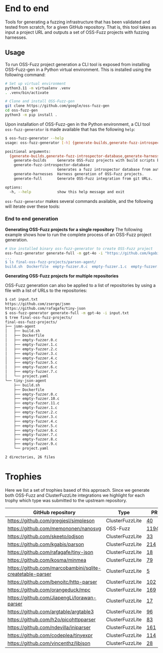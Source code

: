 # End to end

Tools for generating a fuzzing infrastructure that has been validated and
tested from scratch, for a given GitHub repository. That is, this tool
takes as input a project URL and outputs a set of OSS-Fuzz projects
with fuzzing harnesses.

## Usage

To run OSS-Fuzz project generation a CLI tool is exposed from
installing OSS-Fuzz-gen in a Python virtual environment. This is installed
using the following command:

```sh
# Set up virtual environment
python3.11 -m virtualenv .venv
. .venv/bin/activate

# Clone and install OSS-Fuzz-gen
git clone https://github.com/google/oss-fuzz-gen
cd oss-fuzz-gen
python3 -m pip install .
```

Upon installation of OSS-Fuzz-gen in the Python environment,
a CLI tool `oss-fuzz-generator` is made available that has
the following `help`:

```sh
$ oss-fuzz-generator --help
usage: oss-fuzz-generator [-h] {generate-builds,generate-fuzz-introspector-database,generate-harnesses,generate-full} ...

positional arguments:
  {generate-builds,generate-fuzz-introspector-database,generate-harnesses,generate-full}
    generate-builds     Generate OSS-Fuzz projects with build scripts but empty fuzzers.
    generate-fuzz-introspector-database
                        Generates a fuzz introspector database from auto build projects.
    generate-harnesses  Harness generation of OSS-Fuzz projects.
    generate-full       Generate OSS-Fuzz integration from git URLs.

options:
  -h, --help            show this help message and exit

```

`oss-fuzz-generator` makes several commands available, and the following
will iterate over these tools:


### End to end generation

**Generating OSS-Fuzz projects for a single repository**
The following example shows how to run the complete process of an 
OSS-Fuzz project generation.

```sh
# Use installed binary oss-fuzz-generator to create OSS-Fuzz project
oss-fuzz-generator generate-full -m gpt-4o -i "https://github.com/kgabis/parson
...
$ ls final-oss-fuzz-projects/parson-agent/
build.sh  Dockerfile  empty-fuzzer.0.c  empty-fuzzer.1.c  empty-fuzzer.2.c  empty-fuzzer.3.c  empty-fuzzer.4.c  project.yaml
```

**Generating OSS-Fuzz projects for multiple repositories**

OSS-Fuzz generation can also be applied to a list of repositories by
using a file with a list of URLs to the repositories:

```sh
$ cat input.txt 
https://github.com/zserge/jsmn
https://github.com/rafagafe/tiny-json
$ oss-fuzz-generator generate-full -m gpt-4o -i input.txt
$ tree final-oss-fuzz-projects/
final-oss-fuzz-projects/
├── jsmn-agent
│   ├── build.sh
│   ├── Dockerfile
│   ├── empty-fuzzer.0.c
│   ├── empty-fuzzer.1.c
│   ├── empty-fuzzer.2.c
│   ├── empty-fuzzer.3.c
│   ├── empty-fuzzer.4.c
│   ├── empty-fuzzer.5.c
│   ├── empty-fuzzer.6.c
│   ├── empty-fuzzer.7.c
│   └── project.yaml
└── tiny-json-agent
    ├── build.sh
    ├── Dockerfile
    ├── empty-fuzzer.0.c
    ├── empty-fuzzer.10.c
    ├── empty-fuzzer.11.c
    ├── empty-fuzzer.1.c
    ├── empty-fuzzer.2.c
    ├── empty-fuzzer.3.c
    ├── empty-fuzzer.4.c
    ├── empty-fuzzer.5.c
    ├── empty-fuzzer.6.c
    ├── empty-fuzzer.7.c
    ├── empty-fuzzer.8.c
    ├── empty-fuzzer.9.c
    └── project.yaml

2 directories, 26 files
```


# Trophies

Here we list a set of trophies based of this approach. Since we generate both
OSS-Fuzz and ClusterFuzzLite integrations we highlight for each trophy which
type was submitted to the upstream repository.

| GitHub repository | Type | PR | Issues |
| ----------------- | ---- | -- | ------ |
| https://github.com/gregjesl/simpleson | ClusterFuzzLite | [40](https://github.com/gregjesl/simpleson/pull/40) | [39](https://github.com/gregjesl/simpleson/pull/39) |
| https://github.com/memononen/nanosvg | OSS-Fuzz | [11944](https://github.com/google/oss-fuzz/pull/11944) | |
| https://github.com/skeeto/pdjson | ClusterFuzzLite | [33](https://github.com/skeeto/pdjson/pull/33)  | |
| https://github.com/kgabis/parson | ClusterFuzzLite | [214](https://github.com/kgabis/parson/pull/214) | |
| https://github.com/rafagafe/tiny-json | ClusterFuzzLite | [18](https://github.com/rafagafe/tiny-json/pull/18) | |
| https://github.com/kosma/minmea | ClusterFuzzLite | [79](https://github.com/kosma/minmea/pull/79) | |
| https://github.com/marcobambini/sqlite-createtable-parser | ClusterFuzzLite | [5](https://github.com/marcobambini/sqlite-createtable-parser/pull/5) | [6](https://github.com/marcobambini/sqlite-createtable-parser/pull/6) |
| https://github.com/benoitc/http-parser | ClusterFuzzLite | [102](https://github.com/benoitc/http-parser/pull/102) | [103](https://github.com/benoitc/http-parser/pull/103) |
| https://github.com/orangeduck/mpc | ClusterFuzzLite | [169](https://github.com/orangeduck/mpc/pull/169) | |
| https://github.com/JiapengLi/lorawan-parser | ClusterFuzzLite | [17](https://github.com/JiapengLi/lorawan-parser/pull/17) | |
| https://github.com/argtable/argtable3 | ClusterFuzzLite | [96](https://github.com/argtable/argtable3/pull/96) | |
| https://github.com/h2o/picohttpparser | ClusterFuzzLite | [83](https://github.com/h2o/picohttpparser/pull/83) | |
| https://github.com/ndevilla/iniparser | ClusterFuzzLite | [161](https://github.com/ndevilla/iniparser/pull/161) | |
| https://github.com/codeplea/tinyexpr | ClusterFuzzLite | [114](https://github.com/codeplea/tinyexpr/pull/114) | |
| https://github.com/vincenthz/libjson | ClusterFuzzLite | [28](https://github.com/vincenthz/libjson/pull/28) | |
